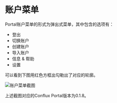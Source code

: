 # 账户菜单

Portal账户菜单的形式为弹出式菜单，其中包含的选项有：
 - 登出
 - 切换账户
 - 创建账户
 - 导入账户
 - 信息 & 帮助
 - 设置
 
 可以看到下图用红色方框出勾勒出了对应的轮廓。

 ![账户菜单截图](https://user-gold-cdn.xitu.io/2020/7/2/1730d730fabcf653?w=357&h=600&f=png&s=43909) 
 
 上述截图对应的Conflux Portal版本为0.1.8。
 
   


